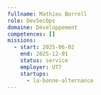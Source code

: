 ```yaml
---
fullname: Mathieu Borrell
role: DevSecOps
domaine: Développement
competences: []
missions:
  - start: 2025-06-02
    end: 2025-12-01
    status: service
    employer: UT7
    startups:
      - la-bonne-alternance
---
```

